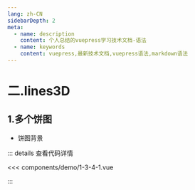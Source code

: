 ```yaml
---
lang: zh-CN
sidebarDepth: 2
meta:
  - name: description
    content: 个人总结的vuepress学习技术文档-语法
  - name: keywords
    content: vuepress,最新技术文档,vuepress语法,markdown语法
---
```


# 二.lines3D

## 1.多个饼图

- 饼图背景

  <Container url="https://zhoubichuan.com/resume/demo/?type=echarts&name=1-3-4-1.vue" />

::: details 查看代码详情

<<< components/demo/1-3-4-1.vue

:::
